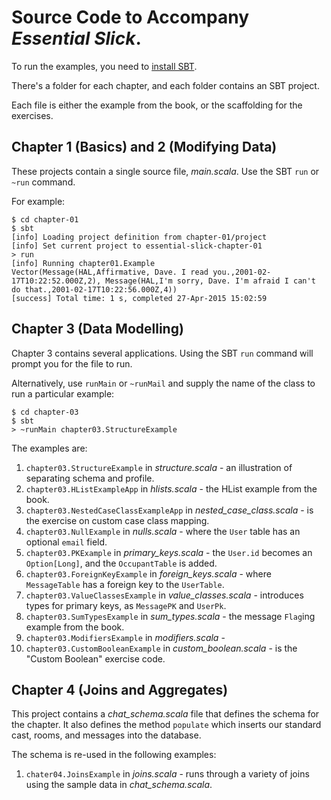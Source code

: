 # Source Code to Accompany _Essential Slick_.

To run the examples, you need to [install SBT](http://www.scala-sbt.org/release/tutorial/Setup.html).

There's a folder for each chapter, and each folder contains an SBT project.

Each file is either the example from the book, or the scaffolding for the exercises.


## Chapter 1 (Basics) and 2 (Modifying Data)

These projects contain a single source file, _main.scala_. Use the SBT `run` or `~run` command.

For example:

```
$ cd chapter-01
$ sbt
[info] Loading project definition from chapter-01/project
[info] Set current project to essential-slick-chapter-01
> run
[info] Running chapter01.Example
Vector(Message(HAL,Affirmative, Dave. I read you.,2001-02-17T10:22:52.000Z,2), Message(HAL,I'm sorry, Dave. I'm afraid I can't do that.,2001-02-17T10:22:56.000Z,4))
[success] Total time: 1 s, completed 27-Apr-2015 15:02:59
```

## Chapter 3 (Data Modelling)

Chapter 3 contains several applications. Using the SBT `run` command will prompt you for the file to run.

Alternatively, use `runMain` or `~runMail` and supply the name of the class to run a particular example:

```
$ cd chapter-03
$ sbt
> ~runMain chapter03.StructureExample
```

The examples are:

1. `chapter03.StructureExample` in _structure.scala_ - an illustration of separating schema and profile.
2. `chapter03.HListExampleApp` in _hlists.scala_ - the HList example from the book.
3. `chapter03.NestedCaseClassExampleApp` in _nested_case_class.scala_ - is the exercise on custom case class mapping.
4. `chapter03.NullExample` in _nulls.scala_ - where the `User` table has an optional `email` field.
5. `chapter03.PKExample` in _primary_keys.scala_ - the `User.id` becomes an `Option[Long]`, and the `OccupantTable` is added.
6. `chapter03.ForeignKeyExample` in _foreign_keys.scala_ - where `MessageTable` has a foreign key to the `UserTable`.
7. `chapter03.ValueClassesExample` in _value_classes.scala_ - introduces types for primary keys, as `MessagePK` and `UserPk`.
8. `chapter03.SumTypesExample` in _sum_types.scala_ - the message `Flag`ing example from the book.
9. `chapter03.ModifiersExample` in _modifiers.scala_ -
10. `chapter03.CustomBooleanExample` in _custom_boolean.scala_ - is the "Custom Boolean" exercise code.

## Chapter 4 (Joins and Aggregates)

This project contains a _chat_schema.scala_ file that defines the schema for the chapter.
It also defines the method `populate` which inserts our standard cast, rooms, and messages into the database.

The schema is re-used in the following examples:

1. `chater04.JoinsExample` in _joins.scala_ - runs through a variety of joins using the sample data in _chat_schema.scala_.



